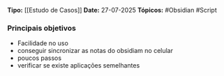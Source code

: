 **Tipo:** [[Estudo de Casos]]
**Date:** 27-07-2025
**Tópicos:**  #Obsidian #Script 

### Principais objetivos
- Facilidade no uso
- conseguir sincronizar as notas do obsidiam no celular
- poucos passos
- verificar se existe aplicações semelhantes
